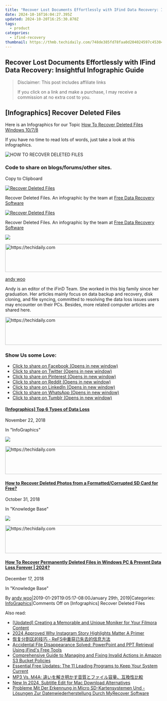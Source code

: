 ```yaml
---
title: "Recover Lost Documents Effortlessly with IFind Data Recovery: Insightful Infographic Guide"
date: 2024-10-16T16:04:27.395Z
updated: 2024-10-20T16:25:30.870Z
tags:
  - product
categories:
  - ifind-recovery
thumbnail: https://thmb.techidaily.com/748de385fd78faa0d204024597c45304a88577256e08ed293c3cd91c5718eb11.jpg
---
```


## Recover Lost Documents Effortlessly with IFind Data Recovery: Insightful Infographic Guide

>  Disclaimer: This post includes affiliate links
>
>  If you click on a link and make a purchase, I may receive a commission at no extra cost to you.
>

## \[Infographics\] Recover Deleted Files

Here is an Infographics for our Topic [How To Recover Deleted Files Windows 10/7/8](https://tools.techidaily.com/ifind-recovery/products/)

If you have no time to read lots of words, just take a look at this infographics.

![HOW TO RECOVER DELETED FILES](https://i0.wp.com/www.ifind-recovery.com/wp-content/uploads/2019/01/HOW-TO-RECOVER-DELETED-FILES.jpg?resize=800%2C2000&ssl=1)

### **Code to share on blogs/forums/other sites.**

Copy to Clipboard

<a href="https://www.ifind-recovery.com/data-recovery-infographics/infographics-recover-deleted-files/" title="Recover Deleted Files Infographic - iFinD"><img decoding="async" src="https://i2.wp.com/www.ifind-recovery.com/wp-content/uploads/2019/01/HOW-TO-RECOVER-DELETED-FILES.jpg" alt="Recover Deleted Files" /></a><p>Recover Deleted Files. An infographic by the team at <a href="https://www.ifind-recovery.com" title="Free Data Recovery Software">Free Data Recovery Software</a><p></p>

<a href="https://www.ifind-recovery.com/data-recovery-infographics/infographics-recover-deleted-files/" title="Recover Deleted Files Infographic - iFinD"><img decoding="async" src="https://i2.wp.com/www.ifind-recovery.com/wp-content/uploads/2019/01/HOW-TO-RECOVER-DELETED-FILES.jpg" alt="Recover Deleted Files" /></a><p>Recover Deleted Files. An infographic by the team at <a href="https://www.ifind-recovery.com" title="Free Data Recovery Software">Free Data Recovery Software</a><p></p>

![](https://i0.wp.com/www.ifind-recovery.com/wp-content/uploads/2024/03/R-C.png?resize=100%2C100&ssl=1)

<!-- affiliate ads begin -->
<a href="https://appsumo.8odi.net/c/5597632/2037358/7443" target="_top" id="2037358">
  <img src="//a.impactradius-go.com/display-ad/7443-2037358" border="0" alt="https://techidaily.com" width="728" height="90"/>
</a>
<img height="0" width="0" src="https://appsumo.8odi.net/i/5597632/2037358/7443" style="position:absolute;visibility:hidden;" border="0" />
<!-- affiliate ads end -->

[andy woo](https://tools.techidaily.com/ifind-recovery/products/)

Andy is an editor of the iFinD Team. She worked in this big family since her graduation. Her articles mainly focus on data backup and recovery, disk cloning, and file syncing, committed to resolving the data loss issues users may encounter on their PCs. Besides, more related computer articles are shared here.

<!-- affiliate ads begin -->
<a href="https://appsumo.8odi.net/c/5597632/2123734/7443" target="_top" id="2123734">
  <img src="//a.impactradius-go.com/display-ad/7443-2123734" border="0" alt="https://techidaily.com" width="728" height="90"/>
</a>
<img height="0" width="0" src="https://appsumo.8odi.net/i/5597632/2123734/7443" style="position:absolute;visibility:hidden;" border="0" />
<!-- affiliate ads end -->

### Show Us some Love:

* [Click to share on Facebook (Opens in new window)](https://www.ifind-recovery.com/data-recovery-infographics/infographics-recover-deleted-files/?share=facebook&nb=1 "Click to share on Facebook")
* [Click to share on Twitter (Opens in new window)](https://www.ifind-recovery.com/data-recovery-infographics/infographics-recover-deleted-files/?share=twitter&nb=1 "Click to share on Twitter")
* [Click to share on Pinterest (Opens in new window)](https://www.ifind-recovery.com/data-recovery-infographics/infographics-recover-deleted-files/?share=pinterest&nb=1 "Click to share on Pinterest")
* [Click to share on Reddit (Opens in new window)](https://www.ifind-recovery.com/data-recovery-infographics/infographics-recover-deleted-files/?share=reddit&nb=1 "Click to share on Reddit")
* [Click to share on LinkedIn (Opens in new window)](https://www.ifind-recovery.com/data-recovery-infographics/infographics-recover-deleted-files/?share=linkedin&nb=1 "Click to share on LinkedIn")
* [Click to share on WhatsApp (Opens in new window)](https://www.ifind-recovery.com/data-recovery-infographics/infographics-recover-deleted-files/?share=jetpack-whatsapp&nb=1 "Click to share on WhatsApp")
* [Click to share on Tumblr (Opens in new window)](https://www.ifind-recovery.com/data-recovery-infographics/infographics-recover-deleted-files/?share=tumblr&nb=1 "Click to share on Tumblr")

[](https://tools.techidaily.com/ifind-recovery/products/)

#### [\[Infographics\] Top 6 Types of Data Loss](https://tools.techidaily.com/ifind-recovery/products/)

November 22, 2018

In "InfoGraphics"

[![](https://i0.wp.com/www.ifind-recovery.com/wp-content/uploads/2018/10/How-To-Recover-Deleted-Photos-Pictures-From-SD-Card-1.jpg?fit=640%2C426&ssl=1&resize=350%2C200)](https://tools.techidaily.com/ifind-recovery/products/)

<!-- affiliate ads begin -->
<a href="https://appsumo.8odi.net/c/5597632/2100529/7443" target="_top" id="2100529">
  <img src="//a.impactradius-go.com/display-ad/7443-2100529" border="0" alt="https://techidaily.com" width="728" height="90"/>
</a>
<img height="0" width="0" src="https://appsumo.8odi.net/i/5597632/2100529/7443" style="position:absolute;visibility:hidden;" border="0" />
<!-- affiliate ads end -->

#### [How to Recover Deleted Photos from a Formatted/Corrupted SD Card for Free?](https://tools.techidaily.com/ifind-recovery/products/)

October 31, 2018

In "Knowledge Base"

[![](https://i0.wp.com/www.ifind-recovery.com/wp-content/uploads/2018/12/Windows_10.png?fit=1025%2C576&ssl=1&resize=350%2C200)](https://tools.techidaily.com/ifind-recovery/products/)

<!-- affiliate ads begin -->
<a href="https://arkmc.pxf.io/c/5597632/352557/5172" target="_top" id="352557">
  <img src="//a.impactradius-go.com/display-ad/5172-352557" border="0" alt="https://techidaily.com" width="720" height="90"/>
</a>
<img height="0" width="0" src="https://arkmc.pxf.io/i/5597632/352557/5172" style="position:absolute;visibility:hidden;" border="0" />
<!-- affiliate ads end -->

#### [How To Recover Permanently Deleted Files in Windows PC & Prevent Data Loss Forever | 2024?](https://tools.techidaily.com/ifind-recovery/products/)

December 17, 2018

In "Knowledge Base"

By [andy woo](https://tools.techidaily.com/ifind-recovery/products/)|2019-01-29T19:05:17-08:00January 29th, 2019|Categories: [InfoGraphics](https://tools.techidaily.com/ifind-recovery/products/)|Comments Off on \[Infographics\] Recover Deleted Files

<ins class="adsbygoogle"
     style="display:block"
     data-ad-format="autorelaxed"
     data-ad-client="ca-pub-7571918770474297"
     data-ad-slot="1223367746"></ins>

<ins class="adsbygoogle"
     style="display:block"
     data-ad-client="ca-pub-7571918770474297"
     data-ad-slot="8358498916"
     data-ad-format="auto"
     data-full-width-responsive="true"></ins>

<span class="atpl-alsoreadstyle">Also read:</span>
<div><ul>
<li><a href="https://youtube-sure.techidaily.com/ed-creating-a-memorable-and-unique-moniker-for-your-filmora-content/"><u>[Updated] Creating a Memorable and Unique Moniker for Your Filmora Content</u></a></li>
<li><a href="https://instagram-clips.techidaily.com/2024-approved-why-instagram-story-highlights-matter-a-primer/"><u>2024 Approved Why Instagram Story Highlights Matter A Primer</u></a></li>
<li><a href="https://discover-advanced.techidaily.com/refs/"><u>恢复分割区的技巧 - ReFS中重获已失去的信息方法</u></a></li>
<li><a href="https://discover-advanced.techidaily.com/accidental-file-disappearance-solved-powerpoint-and-ppt-retrieval-using-ifinds-free-tools/"><u>Accidental File Disappearance Solved: PowerPoint and PPT Retrieval Using iFind's Free Tools</u></a></li>
<li><a href="https://discover-advanced.techidaily.com/comprehensive-guide-to-managing-and-fixing-invalid-actions-in-amazon-s3-bucket-policies/"><u>Comprehensive Guide to Managing and Fixing Invalid Actions in Amazon S3 Bucket Policies</u></a></li>
<li><a href="https://tech-recovery.techidaily.com/essential-free-updates-the-11-leading-programs-to-keep-your-system-current/"><u>Essential Free Updates: The 11 Leading Programs to Keep Your System Current</u></a></li>
<li><a href="https://discover-help.techidaily.com/mp3-vs-m4a/"><u>MP3 Vs. M4A: 違いを解き明かす音質とファイル容量、互換性比較</u></a></li>
<li><a href="https://smart-video-editing.techidaily.com/new-in-2024-subtitle-edit-for-mac-download-alternatives/"><u>New In 2024, Subtitle Edit for Mac Download Alternatives</u></a></li>
<li><a href="https://discover-advanced.techidaily.com/probleme-mit-der-erkennung-in-micro-sd-kartensystemen-und-losungen-zur-datenwiederherstellung-durch-myrecover-software/"><u>Probleme Mit Der Erkennung in Micro SD-Kartensystemen Und -Lösungen Zur Datenwiederherstellung Durch MyRecover Software</u></a></li>
</ul></div>

